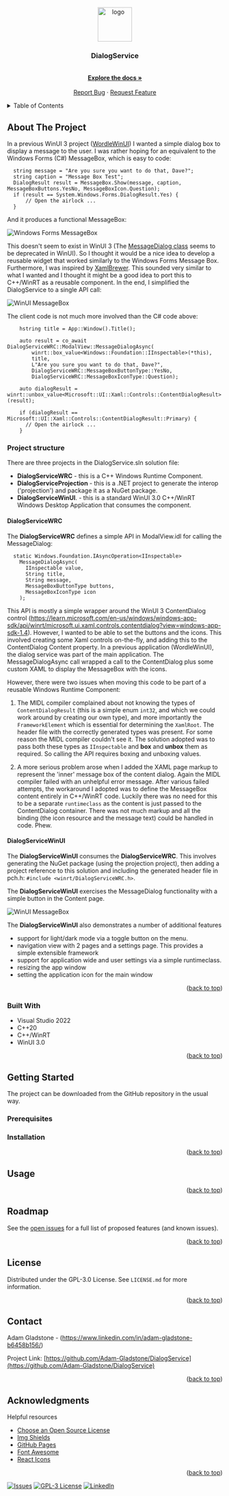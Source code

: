 <a name="readme-top"></a>

<!-- PROJECT LOGO -->
<br />
<div align="center">
  <a href="https://github.com/Adam-Gladstone/DialogService">
    <img src="Images/icons8-edit-property-80.png" alt="logo" width="80" height="80">
  </a>

  <h3 align="center">DialogService</h3>

  <p align="center">
    <br />
    <a href="https://github.com/Adam-Gladstone/DialogService"><strong>Explore the docs »</strong></a>
    <br />
    <br />
    <a href="https://github.com/Adam-Gladstone/DialogService/issues">Report Bug</a>
    ·
    <a href="https://github.com/Adam-Gladstone/DialogService/issues">Request Feature</a>
  </p>
</div>

<!-- TABLE OF CONTENTS -->
<details>
  <summary>Table of Contents</summary>
  <ol>
    <li>
      <a href="#about-the-project">About The Project</a>
      <ul>
        <li><a href="#built-with">Built With</a></li>
      </ul>
    </li>
    <li>
      <a href="#getting-started">Getting Started</a>
      <ul>
        <li><a href="#prerequisites">Prerequisites</a></li>
        <li><a href="#installation">Installation</a></li>
      </ul>
    </li>
    <li><a href="#usage">Usage</a></li>
    <li><a href="#roadmap">Roadmap</a></li>
    <li><a href="#license">License</a></li>
    <li><a href="#contact">Contact</a></li>
    <li><a href="#acknowledgments">Acknowledgments</a></li>
  </ol>
</details>

<!-- ABOUT THE PROJECT -->
## About The Project
In a previous WinUI 3 project ([WordleWinUI](https://github.com/Adam-Gladstone/Wordle)) I wanted a simple dialog box to display a message to the user. I was rather hoping for an equivalent to the Windows Forms (C#) MessageBox, which is easy to code:

```
  string message = "Are you sure you want to do that, Dave?";
  string caption = "Message Box Test";
  DialogResult result = MessageBox.Show(message, caption, MessageBoxButtons.YesNo, MessageBoxIcon.Question);
  if (result == System.Windows.Forms.DialogResult.Yes) {
      // Open the airlock ...
  }
```

And it produces a functional MessageBox:

![Windows Forms MessageBox](Images/WindowsFormsMessageBox.png)

This doesn't seem to exist in WinUI 3 (The [MessageDialog class](https://learn.microsoft.com/en-us/uwp/api/windows.ui.popups.messagedialog?view=winrt-22621) seems to be deprecated in WinUI). So I thought it would be a nice idea to develop a reusable widget that worked similarly to the Windows Forms Message Box. Furthermore, I was inspired by [XamlBrewer](https://xamlbrewer.wordpress.com/2022/03/09/a-dialog-service-for-winui-3/). This sounded very similar to what I wanted and I thought it might be a good idea to port this to C++/WinRT as a reusable component. In the end, I simplified the DialogService to a single API call:

![WinUI MessageBox](Images/WinUIMessageBox.png)

The client code is not much more involved than the C# code above:

```
    hstring title = App::Window().Title();

    auto result = co_await DialogServiceWRC::ModalView::MessageDialogAsync(
        winrt::box_value<Windows::Foundation::IInspectable>(*this),
        title,
        L"Are you sure you want to do that, Dave?",
        DialogServiceWRC::MessageBoxButtonType::YesNo,
        DialogServiceWRC::MessageBoxIconType::Question);

    auto dialogResult = winrt::unbox_value<Microsoft::UI::Xaml::Controls::ContentDialogResult>(result);

    if (dialogResult == Microsoft::UI::Xaml::Controls::ContentDialogResult::Primary) {
      // Open the airlock ...      
    }

```

### Project structure
There are three projects in the DialogService.sln solution file:
  * __DialogServiceWRC__ - this is a C++ Windows Runtime Component. 
  * __DialogServiceProjection__ - this is a .NET project to generate the interop ('projection') and package it as a NuGet package.
  * __DialogServiceWinUI__. - this is a standard WinUI 3.0 C++/WinRT Windows Desktop Application that consumes the component.

#### __DialogServiceWRC__
The __DialogServiceWRC__ defines a simple API in ModalView.idl for calling the MessageDialog:

```
  static Windows.Foundation.IAsyncOperation<IInspectable>
    MessageDialogAsync(
      IInspectable value,
      String title,
      String message,
      MessageBoxButtonType buttons,
      MessageBoxIconType icon
    );

```
This API is mostly a simple wrapper around the WinUI 3 ContentDialog control (https://learn.microsoft.com/en-us/windows/windows-app-sdk/api/winrt/microsoft.ui.xaml.controls.contentdialog?view=windows-app-sdk-1.4). However, I wanted to be able to set the buttons and the icons. 
This involved creating some Xaml controls on-the-fly, and adding this to the ContentDialog Content property.
In a previous application (WordleWinUI), the dialog service was part of the main application. The MessageDialogAsync call wrapped a call to the ContentDialog plus some custom XAML to display the MessageBox with the icons. 

However, there were two issues when moving this code to be part of a reusable Windows Runtime Component:
1) The MIDL compiler complained about not knowing the types of `ContentDialogResult` (this is a simple enum `int32`, and which we could work around by creating our own type), and more importantly the `FrameworkElement` which is essential for determining the `XamlRoot`. The header file with the correctly generated types was present. For some reason the MIDL compiler couldn't see it. The solution adopted was to pass both these types as `IInspectable` and **box** and **unbox** them as required. So calling the API requires boxing and unboxing values.

2) A more serious problem arose when I added the XAML page markup to represent the 'inner' message box of the content dialog. Again the MIDL compiler failed with an unhelpful error message. After various failed attempts, the workaround I adopted was to define the MessageBox content entirely in C++/WinRT code. Luckily there was no need for this to be a separate `runtimeclass` as the content is just passed to the ContentDialog container. There was not much markup and all the binding (the icon resource and the message text) could be handled in code. Phew. 

#### __DialogServiceWinUI__
The __DialogServiceWinUI__ consumes the __DialogServiceWRC__. This involves generating the NuGet package (using the projection project), then adding a project reference to this solution and including the generated header file in pch.h: `#include <winrt/DialogServiceWRC.h>`. 

The __DialogServiceWinUI__ exercises the MessageDialog functionality with a simple button in the Content page.

![WinUI MessageBox](Images/WinUIMessageBox2.png)

The __DialogServiceWinUI__ also demonstrates a number of additional features
- support for light/dark mode via a toggle button on the menu.
- navigation view with 2 pages and a settings page. This provides a simple extensible framework
- support for application wide and user settings via a simple runtimeclass.
- resizing the app window
- setting the application icon for the main window

<p align="right">(<a href="#readme-top">back to top</a>)</p>

### Built With

* Visual Studio 2022
* C++20
* C++/WinRT
* WinUI 3.0

<p align="right">(<a href="#readme-top">back to top</a>)</p>

<!-- GETTING STARTED -->
## Getting Started

The project can be downloaded from the GitHub repository in the usual way.

### Prerequisites


### Installation


<p align="right">(<a href="#readme-top">back to top</a>)</p>

<!-- USAGE EXAMPLES -->
## Usage


<p align="right">(<a href="#readme-top">back to top</a>)</p>

<!-- ROADMAP -->
## Roadmap

See the [open issues](https://github.com/Adam-Gladstone/DialogService/issues) for a full list of proposed features (and known issues).

<p align="right">(<a href="#readme-top">back to top</a>)</p>

<!-- LICENSE -->
## License

Distributed under the GPL-3.0 License. See `LICENSE.md` for more information.

<p align="right">(<a href="#readme-top">back to top</a>)</p>

<!-- CONTACT -->
## Contact

Adam Gladstone - (https://www.linkedin.com/in/adam-gladstone-b6458b156/)

Project Link: [https://github.com/Adam-Gladstone/DialogService](https://github.com/Adam-Gladstone/DialogService)

<p align="right">(<a href="#readme-top">back to top</a>)</p>

<!-- ACKNOWLEDGMENTS -->
## Acknowledgments

Helpful resources

* [Choose an Open Source License](https://choosealicense.com)
* [Img Shields](https://shields.io)
* [GitHub Pages](https://pages.github.com)
* [Font Awesome](https://fontawesome.com)
* [React Icons](https://react-icons.github.io/react-icons/search)

<p align="right">(<a href="#readme-top">back to top</a>)</p>

<!-- PROJECT SHIELDS -->

[![Issues][issues-shield]][issues-url]
[![GPL-3 License][license-shield]][license-url]
[![LinkedIn][linkedin-shield]][linkedin-url]

<!-- MARKDOWN LINKS & IMAGES -->
<!-- https://www.markdownguide.org/basic-syntax/#reference-style-links -->

[issues-shield]: https://img.shields.io/github/issues/Adam-Gladstone/DialogService.svg?style=for-the-badge
[issues-url]: https://github.com/Adam-Gladstone/DialogService/issues

[license-shield]: https://img.shields.io/github/license/Adam-Gladstone/DialogService.svg?style=for-the-badge
[license-url]: https://github.com/Adam-Gladstone/DialogService/LICENSE.md

[linkedin-shield]: https://img.shields.io/badge/-LinkedIn-black.svg?style=for-the-badge&logo=linkedin&colorB=555
[linkedin-url]: https://www.linkedin.com/in/adam-gladstone-b6458b156/

[product-screenshot]: Images/Screenshot.PNG
